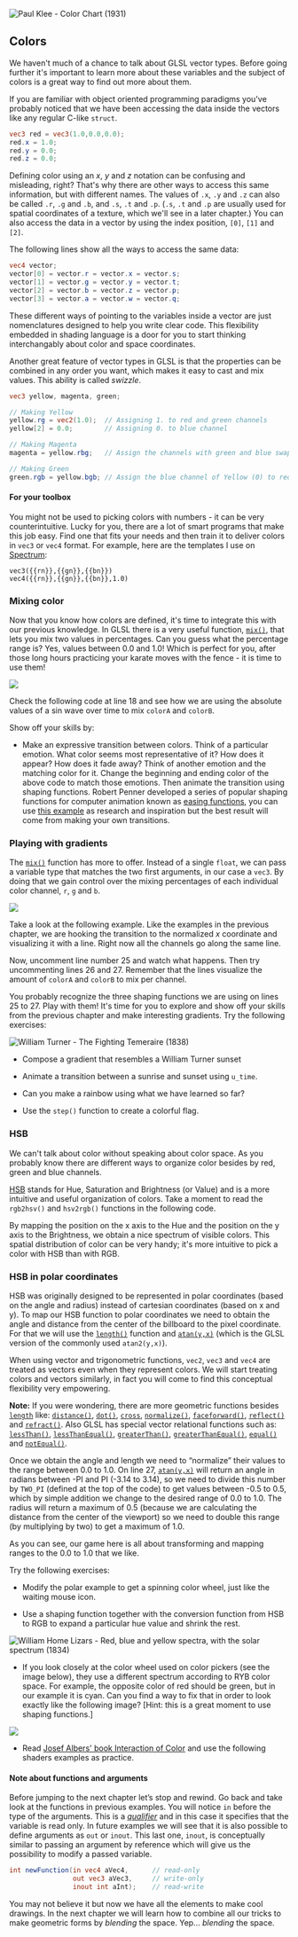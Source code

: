 ![Paul Klee - Color Chart (1931)](klee.jpg)

## Colors

We haven't much of a chance to talk about GLSL vector types. Before going further it's important to learn more about these variables and the subject of colors is a great way to find out more about them.

If you are familiar with object oriented programming paradigms you've probably noticed that we have been accessing the data inside the vectors like any regular C-like `struct`.

```glsl
vec3 red = vec3(1.0,0.0,0.0);
red.x = 1.0;
red.y = 0.0;
red.z = 0.0;
```

Defining color using an *x*, *y* and *z* notation can be confusing and misleading, right? That's why there are other ways to access this same information, but with different names. The values of `.x`, `.y` and `.z` can also be called `.r`, `.g` and `.b`, and `.s`, `.t` and `.p`. (`.s`, `.t` and `.p` are usually used for spatial coordinates of a texture, which we'll see in a later chapter.) You can also access the data in a vector by using the index position, `[0]`, `[1]` and `[2]`.

The following lines show all the ways to access the same data:

```glsl
vec4 vector;
vector[0] = vector.r = vector.x = vector.s;
vector[1] = vector.g = vector.y = vector.t;
vector[2] = vector.b = vector.z = vector.p;
vector[3] = vector.a = vector.w = vector.q;
```

These different ways of pointing to the variables inside a vector are just nomenclatures designed to help you write clear code. This flexibility embedded in shading language is a door for you to start thinking interchangably about color and space coordinates.

Another great feature of vector types in GLSL is that the properties can be combined in any order you want, which makes it easy to cast and mix values. This ability is called *swizzle*.

```glsl
vec3 yellow, magenta, green;

// Making Yellow
yellow.rg = vec2(1.0);  // Assigning 1. to red and green channels
yellow[2] = 0.0;        // Assigning 0. to blue channel

// Making Magenta
magenta = yellow.rbg;   // Assign the channels with green and blue swapped

// Making Green
green.rgb = yellow.bgb; // Assign the blue channel of Yellow (0) to red and blue channels
```

#### For your toolbox

You might not be used to picking colors with numbers - it can be very counterintuitive. Lucky for you, there are a lot of smart programs that make this job easy. Find one that fits your needs and then train it to deliver colors in `vec3` or `vec4` format. For example, here are the templates I use on [Spectrum](http://www.eigenlogik.com/spectrum/mac):

```
vec3({{rn}},{{gn}},{{bn}})
vec4({{rn}},{{gn}},{{bn}},1.0)
```

### Mixing color

Now that you know how colors are defined, it's time to integrate this with our previous knowledge. In GLSL there is a very useful function, [`mix()`](../glossary/?search=mix), that lets you mix two values in percentages. Can you guess what the percentage range is? Yes, values between 0.0 and 1.0! Which is perfect for you, after those long hours practicing your karate moves with the fence - it is time to use them!

![](mix-f.jpg)

Check the following code at line 18 and see how we are using the absolute values of a sin wave over time to mix `colorA` and `colorB`.

<div class="codeAndCanvas" data="mix.frag"></div>

Show off your skills by:

* Make an expressive transition between colors. Think of a particular emotion. What color seems most representative of it? How does it appear? How does it fade away? Think of another emotion and the matching color for it. Change the beginning and ending color of the above code to match those emotions. Then animate the transition using shaping functions. Robert Penner developed a series of popular shaping functions for computer animation known as [easing functions](http://easings.net/), you can use [this example](../edit.php#06/easing.frag) as research and inspiration but the best result will come from making your own transitions.

### Playing with gradients

The [`mix()`](../glossary/?search=mix) function has more to offer. Instead of a single `float`, we can pass a variable type that matches the two first arguments, in our case a `vec3`. By doing that we gain control over the mixing percentages of each individual color channel, `r`, `g` and `b`.

![](mix-vec.jpg)

Take a look at the following example. Like the examples in the previous chapter, we are hooking the transition to the normalized *x* coordinate and visualizing it with a line. Right now all the channels go along the same line.

Now, uncomment line number 25 and watch what happens. Then try uncommenting lines 26 and 27. Remember that the lines visualize the amount of `colorA` and `colorB` to mix per channel.

<div class="codeAndCanvas" data="gradient.frag"></div>

You probably recognize the three shaping functions we are using on lines 25 to 27. Play with them! It's time for you to explore and show off your skills from the previous chapter and make interesting gradients. Try the following exercises:

![William Turner - The Fighting Temeraire (1838)](turner.jpg)

* Compose a gradient that resembles a William Turner sunset

* Animate a transition between a sunrise and sunset using `u_time`.

* Can you make a rainbow using what we have learned so far?

* Use the `step()` function to create a colorful flag.

### HSB

We can't talk about color without speaking about color space. As you probably know there are different ways to organize color besides by red, green and blue channels.

[HSB](http://en.wikipedia.org/wiki/HSL_and_HSV) stands for Hue, Saturation and Brightness (or Value) and is a more intuitive and useful organization of colors. Take a moment to read the `rgb2hsv()` and `hsv2rgb()` functions in the following code.

By mapping the position on the x axis to the Hue and the position on the y axis to the Brightness, we obtain a nice spectrum of visible colors. This spatial distribution of color can be very handy; it's more intuitive to pick a color with HSB than with RGB.

<div class="codeAndCanvas" data="hsb.frag"></div>

### HSB in polar coordinates

HSB was originally designed to be represented in polar coordinates (based on the angle and radius) instead of cartesian coordinates (based on x and y). To map our HSB function to polar coordinates we need to obtain the angle and distance from the center of the billboard to the pixel coordinate. For that we will use the [`length()`](../glossary/?search=length) function and [`atan(y,x)`](../glossary/?search=atan) (which is the GLSL version of the commonly used `atan2(y,x)`).  

When using vector and trigonometric functions, `vec2`, `vec3` and `vec4` are treated as vectors even when they represent colors. We will start treating colors and vectors similarly, in fact you will come to find this conceptual flexibility very empowering.

**Note:** If you were wondering, there are more geometric functions besides [`length`](../glossary/?search=length) like: [`distance()`](../glossary/?search=distance), [`dot()`](../glossary/?search=dot), [`cross`](../glossary/?search=cross), [`normalize()`](../glossary/?search=normalize), [`faceforward()`](../glossary/?search=faceforward), [`reflect()`](../glossary/?search=reflect) and [`refract()`](../glossary/?search=refract). Also GLSL has special vector relational functions such as: [`lessThan()`](../glossary/?search=lessThan), [`lessThanEqual()`](../glossary/?search=lessThanEqual), [`greaterThan()`](../glossary/?search=greaterThan), [`greaterThanEqual()`](../glossary/?search=greaterThanEqual), [`equal()`](../glossary/?search=equal) and [`notEqual()`](../glossary/?search=notEqual).

Once we obtain the angle and length we need to “normalize” their values to the range between 0.0 to 1.0. On line 27, [`atan(y,x)`](../glossary/?search=atan) will return an angle in radians between -PI and PI (-3.14 to 3.14), so we need to divide this number by `TWO_PI` (defined at the top of the code) to get values between -0.5 to 0.5, which by simple addition we change to the desired range of 0.0 to 1.0. The radius will return a maximum of 0.5 (because we are calculating the distance from the center of the viewport) so we need to double this range (by multiplying by two) to get a maximum of 1.0.

As you can see, our game here is all about transforming and mapping ranges to the 0.0 to 1.0 that we like.

<div class="codeAndCanvas" data="hsb-colorwheel.frag"></div>

Try the following exercises:

* Modify the polar example to get a spinning color wheel, just like the waiting mouse icon.

* Use a shaping function together with the conversion function from HSB to RGB to expand a particular hue value and shrink the rest.

![William Home Lizars - Red, blue and yellow spectra, with the solar spectrum (1834)](spectrums.jpg)

* If you look closely at the color wheel used on color pickers (see the image below), they use a different spectrum according to RYB color space. For example, the opposite color of red should be green, but in our example it is cyan. Can you find a way to fix that in order to look exactly like the following image? [Hint: this is a great moment to use shaping functions.]

![](colorwheel.png)

* Read [Josef Albers' book Interaction of Color](http://www.goodreads.com/book/show/111113.Interaction_of_Color) and use the following shaders examples as practice.

<div class="glslGallery" data="160505191155,160505193939,160505200330,160509131554,160509131509,160509131420,160509131240" data-properties="clickRun:editor,openFrameIcon:false,showAuthor:false"></div>

#### Note about functions and arguments

Before jumping to the next chapter let’s stop and rewind. Go back and take look at the functions in previous examples. You will notice `in` before the type of the arguments. This is a [*qualifier*](http://www.shaderific.com/glsl-qualifiers/#inputqualifier) and in this case it specifies that the variable is read only. In future examples we will see that it is also possible to define arguments as `out` or `inout`. This last one, `inout`, is conceptually similar to passing an argument by reference which will give us the possibility to modify a passed variable.

```glsl
int newFunction(in vec4 aVec4,      // read-only
                out vec3 aVec3,     // write-only
                inout int aInt);    // read-write
```

You may not believe it but now we have all the elements to make cool drawings. In the next chapter we will learn how to combine all our tricks to make geometric forms by *blending* the space. Yep... *blending* the space.
